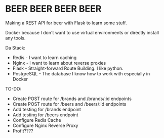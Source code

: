 # BEER BEER BEER BEER

Making a REST API for beer with Flask to learn some stuff.

Docker because I don't want to use virtual environments or directly install any tools.

Da Stack:
- Redis - I want to learn caching
- Nginx - I want to learn about reverse proxies
- Flask - Straight-forward Route Building. I like python.
- PostgreSQL - The database I know how to work with especially in Docker

TO-DO:
- Create POST route for /brands and /brands/:id endpoints
- Create POST route for /beers and /beers/:id endpoints
- Add testing for /brands endpoint
- Add testing for /beers endpoint
- Configure Redis Cache
- Configure Nginx Reverse Proxy
- Profit????
